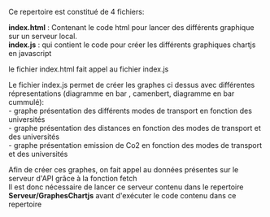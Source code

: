 Ce repertoire est constitué de 4 fichiers:


**index.html** : Contenant le code html pour lancer des différents graphique sur un serveur local.      
**index.js** : qui contient le code pour créer les différents graphiques chartjs en javascript    

le fichier index.html fait appel au fichier index.js  

Le fichier index.js permet de créer les graphes ci dessus avec différentes répresentations (diagramme en bar , camenbert, diagramme en bar cummulé):  
    - graphe présentation des différents modes de transport en fonction des universités  
    - graphe présentation des distances en fonction des modes de transport et des universités  
    - graphe présentation emission de Co2 en fonction des modes de transport et des universités  
    
Afin  de créer ces graphes, on fait appel au données présentes sur le serveur d'API grâce à la fonction fetch  
Il est donc nécessaire de lancer ce serveur contenu dans le repertoire **Serveur/GraphesChartjs** avant d'exécuter le code contenu dans ce repertoire  




 
  
